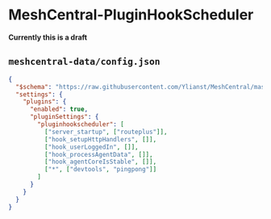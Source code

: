 # MeshCentral-PluginHookScheduler

**Currently this is a draft**

## `meshcentral-data/config.json`
```json
{
  "$schema": "https://raw.githubusercontent.com/Ylianst/MeshCentral/master/meshcentral-config-schema.json",
  "settings": {
    "plugins": {
      "enabled": true,
      "pluginSettings": {
        "pluginhookscheduler": [
          ["server_startup", ["routeplus"]],
          ["hook_setupHttpHandlers", []],
          ["hook_userLoggedIn", []],
          ["hook_processAgentData", []],
          ["hook_agentCoreIsStable", []],
          ["*", ["devtools", "pingpong"]]
        ]
      }
    }
  }
}
```